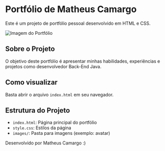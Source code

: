 # Portfólio de Matheus Camargo

Este é um projeto de portfólio pessoal desenvolvido em HTML e CSS.

![Imagem do Portfólio](images/portfolio.jpg)

## Sobre o Projeto

O objetivo deste portfólio é apresentar minhas habilidades, experiências e projetos como desenvolvedor Back-End Java.

## Como visualizar

Basta abrir o arquivo `index.html` em seu navegador.

## Estrutura do Projeto
- `index.html`: Página principal do portfólio  
- `style.css`: Estilos da página  
- `images/`: Pasta para imagens (exemplo: avatar)

Desenvolvido por Matheus Camargo :)
